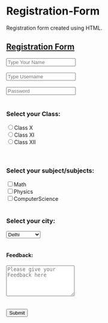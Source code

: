 # Registration-Form
Registration form created using HTML.
<!DOCTYPE html>
<html lang="en">
<head>
    <meta charset="UTF-8">
    <meta name="viewport" content="width=device-width, initial-scale=1.0">
    <title>Document</title>
</head>
<body>
    <main>
        <h2><u>Registration Form</u></h2>
        <form action="/action.php">
        <input type="Text" placeholder="Type Your Name">
        <br>
        <br>
        <input type='Text' placeholder="Type Username">
        <br>
        <br>
        <input type ="Password" placeholder="Password">
        <br>
        <br>
        <h3>Select your Class:</h3>
        <label for="101">
            <input type="Radio" value="Class 10th" name="class" id="101">Class X
        </label>
        <br>
        <label for="102">
        <input type="Radio" value="Class 11th" name="class" id="102">Class XI
        </label>
        <br>
        <label for="103">
        <input type="Radio" value="Class 12th" name="class" id="103">Class XII
        </label>
        <br>
        <br>
        <br>
        <h3>Select your subject/subjects:</h3>
        <label for="Math">
            <input type="checkbox" value="Math" name="Subject" id="'101">Math
        </label>
        <br>
        <label for="Physics">
            <input type="checkbox" value="Physics" name="Subject" id="102">Physics
        </label>
        <br>
        <label for="ComputerScience">
            <input type="checkbox" value="ComputerScience" name="Subject" id="103">ComputerScience
        </label>
        <br>
        <br>
        <h3>Select your city:</h3>
        <select name="City">
            <option value="Delhi">Delhi</option>
            <option value="Bangalore">Bangalore</option>
            <option value="Kolkata">Kolkata</option>
            <option value="Bombay">Bombay</option>
            <option value="Chandigarh">Chandigarh</option>
        </select>
        <br>
        <br>
        <h4>Feedback:</h4>
        <textarea name="Feedback" id="1110" placeholder="Please give your Feedback here" rows=5 ></textarea>
        <br>
        <br>
        <br>
        <input type="submit" value="Submit">
        <br>
        </form>
    </main>
</body>
</html>